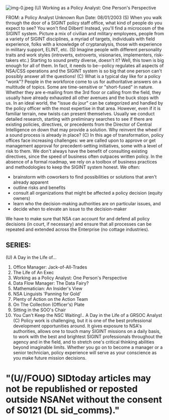 ![img-0.jpeg](img-0.jpeg)
(U) Working as a Policy Analyst: One Person's Perspective

FROM: a Policy Analyst
Unknown
Run Date: 08/01/2003
(S) When you walk through the door of a SIGINT policy staff office, what kind of people do you expect to see? You won't find Dilbert! Instead, you'll find a microcosm of the SIGINT system. Picture a mix of civilian and military employees, people from a variety of SIGINT disciplines, a myriad of targets, individuals with field experience, folks with a knowledge of cryptanalysis, those with experience in military support, ELINT, etc.
(S) Imagine people with different personality traits and work styles (introverts, extroverts, visionaries, implementers, risk-takers etc.) Starting to sound pretty diverse, doesn't it? Well, this town is big enough for all of them. In fact, it needs to be--policy regulates all aspects of NSA/CSS operations and the SIGINT system is so big that one person can't possibly answer all the questions!
(C) What is a typical day like for a policy "wonk"? People in the workforce come to us for authoritative answers on a multitude of topics. Some are time-sensitive or "short-fused" in nature. Whether they are e-mailing from the 3rd floor or calling from the field, they usually have already exhausted all other avenues and the buck stops with us. In an ideal world, the "issue du jour" can be categorized and handled by the policy officer with the most expertise in that area. However, even if it is familiar terrain, new twists can present themselves. Usually we conduct detailed research, starting with preliminary searches to see if there are existing policies, directives, or precedents from the Director of Central Intelligence on down that may provide a solution. Why reinvent the wheel if a sound process is already in place?
(C) In this age of transformation, policy offices face increasing challenges: we are called upon to approve or get management approval for precedent-setting initiatives, some with a level of risk to them. We don't always have the benefit of consulting existing directives, since the speed of business often outpaces written policy. In the absence of a formal roadmap, we rely on a toolbox of business practices and methodologies to keep the SIGINT system honest. We often:

- brainstorm with coworkers to find possibilities or solutions that aren't already apparent
- outline risks and benefits
- consult all organizations that might be affected a policy decision (equity owners)
- learn who the decision-making authorities are on particular issues, and
- decide when to elevate an issue to the decision-maker

We have to make sure that NSA can account for and defend all policy decisions (in court, if necessary) and ensure that all processes can be repeated and extended across the Enterprise (no cottage industries).

## SERIES:

(U) A Day in the Life of...

1. Office Manager: Jack-of-All-Trades
2. The Life of An Exec
3. Working as a Policy Analyst: One Person's Perspective
4. Data Flow Manager: The Data Fairy?
5. Mathematician: An Insider's View
6. NSA Linguists 'Panning for Gold'
7. Plenty of Action on the Action Team
8. On The Collection (Officer's) Plate
9. Sitting in the SOO's Chair
10. You Can't Keep the NSC Waiting!.. A Day in the Life of a GRSOC Analyst
(C) Policy work is challenging, but it is one of the best professional development opportunities around. It gives exposure to NSA's authorities, allows one to touch many SIGINT missions on a daily basis, to work with the best and brightest SIGINT professionals throughout the agency and in the field, and to stretch one's critical thinking abilities beyond imaginable limits. Whether you go on to become a manager or a senior technician, policy experience will serve as your conscience as you make future mission decisions.

# "(U//FOUO) SIDtoday articles may not be republished or reposted outside NSANet without the consent of S0121 (DL sid_comms)."
